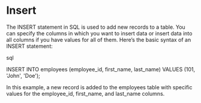 # Insert
The INSERT statement in SQL is used to add new records to a table. You can specify the columns in which you want to insert data or insert data into all columns if you have values for all of them. Here’s the basic syntax of an INSERT statement:

sql

INSERT INTO employees (employee_id, first_name, last_name) 
VALUES (101, 'John', 'Doe');

In this example, a new record is added to the employees table with specific values for the employee_id, first_name, and last_name columns.
